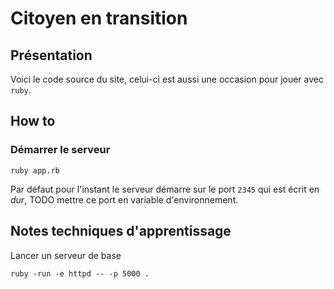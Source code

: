 # Citoyen en transition

## Présentation
Voici le code source du site, celui-ci est aussi une occasion pour jouer avec `ruby`.

## How to

### Démarrer le serveur
```shell
ruby app.rb
```
Par défaut pour l'instant le serveur démarre sur le port `2345` qui est écrit en *dur*, TODO mettre ce port en variable d'environnement.

## Notes techniques d'apprentissage
Lancer un serveur de base
```shell
ruby -run -e httpd -- -p 5000 .
```
